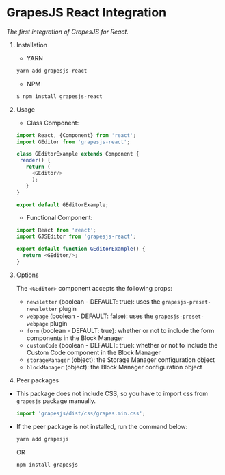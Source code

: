 GrapesJS React Integration
==========================
_The first integration of GrapesJS for React._

1. Installation
    - YARN
    ```bash
    yarn add grapesjs-react
    ```
    - NPM
    ```bash
    $ npm install grapesjs-react
    ```
    
2. Usage

    - Class Component:
    ```javascript
    import React, {Component} from 'react';
    import GEditor from 'grapesjs-react';

    class GEditorExample extends Component {
     render() {
       return (
         <GEditor/>
         );
       }
    }
 
    export default GEditorExample;
    ```
    - Functional Component:
    ```javascript
    import React from 'react';
    import GJSEditor from 'grapesjs-react';

    export default function GEditorExample() {
      return <GEditor/>;
    }
    ```

3. Options

    The `<GEditor>` component accepts the following props:
    - `newsletter` (boolean - DEFAULT: true): uses the `grapesjs-preset-newsletter` plugin
    - `webpage` (boolean - DEFAULT: false): uses the `grapesjs-preset-webpage` plugin
    - `form` (boolean - DEFAULT: true): whether or not to include the form components in the Block Manager
    - `customCode` (boolean - DEFAULT: true): whether or not to include the Custom Code component in the Block Manager
    - `storageManager` (object): the Storage Manager configuration object
    - `blockManager` (object): the Block Manager configuration object
    
4. Peer packages

* This package does not include CSS, so you have to import css from `grapesjs` package manually.

    ```javascript
    import 'grapesjs/dist/css/grapes.min.css';
    ```
* If the peer package is not installed, run the command below:

    ```bash
    yarn add grapesjs
    ```
    OR
    ```bash
    npm install grapesjs
    ```
